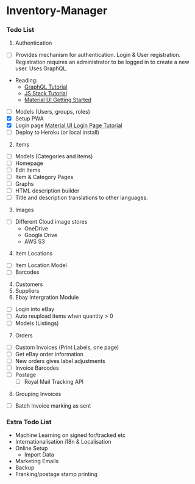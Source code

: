 # Inventory-Manager

### Todo List
1. Authentication
  - [ ] Provides mechanism for authentication. Login & User registration. Registration requires an administrator to be logged in to create a new user. Uses GraphQL.
  - Reading:
    - [GraphQL Tutorial](https://www.howtographql.com/basics/0-introduction/)
    - [JS Stack Tutorial](https://github.com/verekia/js-stack-from-scratch)
    - [Material UI Getting Started](http://www.material-ui.com/#/get-started)
  - [ ] Models (Users, groups, roles)
  - [x] Setup PWA
  - [x] Login page [Material UI Login Page Tutorial](https://medium.com/technoetics/create-basic-login-forms-using-create-react-app-module-in-reactjs-511b9790dede)
  - [ ] Deploy to Heroku (or local install)
2. Items
  - [ ] Models (Categories and items)
  - [ ] Homepage
  - [ ] Edit Items
  - [ ] Item & Category Pages
  - [ ] Graphs
  - [ ] HTML description builder
  - [ ] Title and description translations to other languages. 
3. Images
  - [ ] Different Cloud image stores
    - OneDrive
    - Google Drive
    - AWS S3
4. Item Locations
  - [ ] Item Location Model
  - [ ] Barcodes
4. Customers
5. Suppliers
6. Ebay Intergration Module
  - [ ] Login into eBay
  - [ ] Auto reupload items when quantity > 0
  - [ ] Models (Listings)
7. Orders
  - [ ] Custom Invoices (Print Labels, one page)
  - [ ] Get eBay order information
  - [ ] New orders gives label adjustments
  - [ ] Invoice Barcodes
  - [ ] Postage
    - [ ] Royal Mail Tracking API
8. Grouping Invoices
  - [ ] Batch Invoice marking as sent
  

### Extra Todo List
- Machine Learning on signed for/tracked etc
- Internationalisation i18n & Localisation
- Online Setup
  - Import Data
- Marketing Emails
- Backup
- Franking/postage stamp printing
